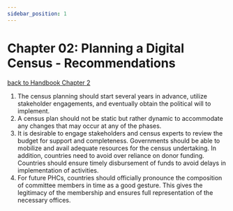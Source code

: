 ```yaml
---
sidebar_position: 1
---
```


# Chapter 02: Planning a Digital Census - Recommendations
[back to Handbook Chapter 2](https://tech-acs.github.io/e-census-handbook/docs/category/chapter-02-planning-a-digital-census)

1.	The census planning should start several years in advance, utilize stakeholder engagements, and eventually obtain the political will to implement.
2.	A census plan should not be static but rather dynamic to accommodate any changes that may occur at any of the phases.
3. It is desirable to engage stakeholders and census experts to review the budget for support and completeness. Governments should be able to mobilize and avail adequate resources for the census undertaking.  In addition, countries need to avoid over reliance on donor funding. Countries should ensure timely disbursement of funds to avoid delays in implementation of activities.
4. For future PHCs, countries should officially pronounce the composition of committee members in time as a good gesture. This gives the legitimacy of the membership and ensures full representation of the necessary offices. 
